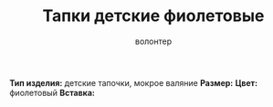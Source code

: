 ﻿---
title: Тапки детские фиолетовые
author: волонтер
cost: 10000
---
**Тип изделия:** детские тапочки, мокрое валяние
**Размер:**
**Цвет:** фиолетовый
**Вставка:**